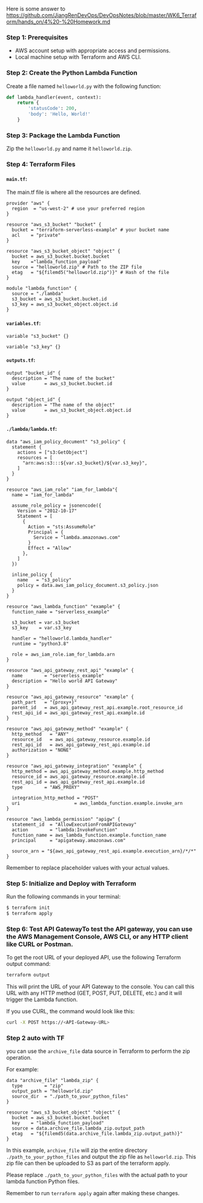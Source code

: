 Here is some answer to https://github.com/JiangRenDevOps/DevOpsNotes/blob/master/WK6_Terraform/hands_on/4%20-%20Homework.md

### Step 1: Prerequisites
- AWS account setup with appropriate access and permissions.
- Local machine setup with Terraform and AWS CLI.

### Step 2: Create the Python Lambda Function

Create a file named `helloworld.py` with the following function:

```python
def lambda_handler(event, context):
    return {
        'statusCode': 200,
        'body': 'Hello, World!'
    }
```

### Step 3: Package the Lambda Function

Zip the `helloworld.py` and name it `helloworld.zip`.

### Step 4: Terraform Files

#### `main.tf`:
The main.tf file is where all the resources are defined.

```hcl
provider "aws" {
  region  = "us-west-2" # use your preferred region
}

resource "aws_s3_bucket" "bucket" {
  bucket = "terraform-serverless-example" # your bucket name
  acl    = "private"
}

resource "aws_s3_bucket_object" "object" {
  bucket = aws_s3_bucket.bucket.bucket
  key    ="lambda_function_payload"
  source = "helloworld.zip" # Path to the ZIP file
  etag   = "${filemd5("helloworld.zip")}" # Hash of the file
}

module "lambda_function" {
  source = "./lambda"
  s3_bucket = aws_s3_bucket.bucket.id
  s3_key = aws_s3_bucket_object.object.id
}
```

#### `variables.tf`:

```hcl
variable "s3_bucket" {}

variable "s3_key" {}
```

#### `outputs.tf`:

```hcl
output "bucket_id" {
  description = "The name of the bucket"
  value       = aws_s3_bucket.bucket.id
}

output "object_id" {
  description = "The name of the object"
  value       = aws_s3_bucket_object.object.id
}
```

#### `./lambda/lambda.tf`:

```hcl
data "aws_iam_policy_document" "s3_policy" {
  statement {
    actions = ["s3:GetObject"]
    resources = [
      "arn:aws:s3:::${var.s3_bucket}/${var.s3_key}",
    ]
  }
}

resource "aws_iam_role" "iam_for_lambda"{
  name = "iam_for_lambda"

  assume_role_policy = jsonencode({
    Version = "2012-10-17"
    Statement = [
      {
        Action = "sts:AssumeRole"
        Principal = {
          Service = "lambda.amazonaws.com"
        }
        Effect = "Allow"
      },
    ]
  })

  inline_policy {
    name   = "s3_policy"
    policy = data.aws_iam_policy_document.s3_policy.json
  }
}

resource "aws_lambda_function" "example" {
  function_name = "serverless_example"

  s3_bucket = var.s3_bucket
  s3_key    = var.s3_key

  handler = "helloworld.lambda_handler"
  runtime = "python3.8"

  role = aws_iam_role.iam_for_lambda.arn
}

resource "aws_api_gateway_rest_api" "example" {
  name        = "serverless_example"
  description = "Hello world API Gateway"
}

resource "aws_api_gateway_resource" "example" {
  path_part   = "{proxy+}"
  parent_id   = aws_api_gateway_rest_api.example.root_resource_id
  rest_api_id = aws_api_gateway_rest_api.example.id
}

resource "aws_api_gateway_method" "example" {
  http_method   = "ANY"
  resource_id   = aws_api_gateway_resource.example.id
  rest_api_id   = aws_api_gateway_rest_api.example.id
  authorization = "NONE"
}

resource "aws_api_gateway_integration" "example" {
  http_method = aws_api_gateway_method.example.http_method
  resource_id = aws_api_gateway_resource.example.id
  rest_api_id = aws_api_gateway_rest_api.example.id
  type        = "AWS_PROXY"

  integration_http_method = "POST"
  uri                    = aws_lambda_function.example.invoke_arn
}

resource "aws_lambda_permission" "apigw" {
  statement_id  = "AllowExecutionFromAPIGateway"
  action        = "lambda:InvokeFunction"
  function_name = aws_lambda_function.example.function_name
  principal     = "apigateway.amazonaws.com"

  source_arn = "${aws_api_gateway_rest_api.example.execution_arn}/*/*"
}
```
Remember to replace placeholder values with your actual values.

### Step 5: Initialize and Deploy with Terraform

Run the following commands in your terminal:

```bash
$ terraform init
$ terraform apply
```

### Step 6: Test API GatewayTo test the API gateway, you can use the AWS Management Console, AWS CLI, or any HTTP client like CURL or Postman. 

To get the root URL of your deployed API, use the following Terraform output command:

```bash
terraform output
```

This will print the URL of your API Gateway to the console. You can call this URL with any HTTP method (GET, POST, PUT, DELETE, etc.) and it will trigger the Lambda function.

If you use CURL, the command would look like this:

```bash
curl -X POST https://<API-Gateway-URL>
```

### Step 2 auto with TF
you can use the `archive_file` data source in Terraform to perform the zip operation.

For example:

```hcl
data "archive_file" "lambda_zip" {
  type        = "zip"
  output_path = "helloworld.zip"
  source_dir  = "./path_to_your_python_files"
}

resource "aws_s3_bucket_object" "object" {
  bucket = aws_s3_bucket.bucket.bucket
  key    = "lambda_function_payload"
  source = data.archive_file.lambda_zip.output_path
  etag   = "${filemd5(data.archive_file.lambda_zip.output_path)}"
}
```

In this example, `archive_file` will zip the entire directory `./path_to_your_python_files` and output the zip file as `helloworld.zip`. This zip file can then be uploaded to S3 as part of the terraform apply.

Please replace `./path_to_your_python_files` with the actual path to your lambda function Python files. 

Remember to run `terraform apply` again after making these changes.
